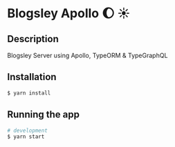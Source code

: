 # Blogsley Apollo :moon: :sunny:

## Description

Blogsley Server using Apollo, TypeORM & TypeGraphQL

## Installation

```bash
$ yarn install
```

## Running the app

```bash
# development
$ yarn start
```